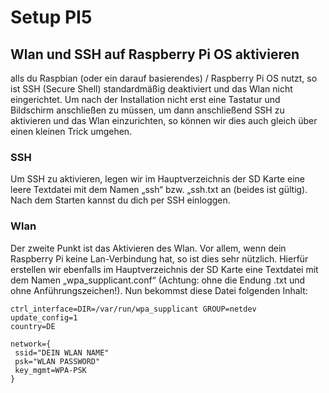 # Setup PI5

## Wlan und SSH auf Raspberry Pi OS aktivieren
alls du Raspbian (oder ein darauf basierendes) / Raspberry Pi OS nutzt, so ist SSH (Secure Shell) standardmäßig deaktiviert und das Wlan nicht eingerichtet. Um nach der Installation nicht erst eine Tastatur und Bildschirm anschließen zu müssen, um dann anschließend SSH zu aktivieren und das Wlan einzurichten, so können wir dies auch gleich über einen kleinen Trick umgehen.

### SSH
Um SSH zu aktivieren, legen wir im Hauptverzeichnis der SD Karte eine leere Textdatei mit dem Namen „ssh“ bzw. „ssh.txt an (beides ist gültig). Nach dem Starten kannst du dich per SSH einloggen.

### Wlan
Der zweite Punkt ist das Aktivieren des Wlan. Vor allem, wenn dein Raspberry Pi keine Lan-Verbindung hat, so ist dies sehr nützlich. Hierfür erstellen wir ebenfalls im Hauptverzeichnis der SD Karte eine Textdatei mit dem Namen „wpa_supplicant.conf“ (Achtung: ohne die Endung .txt und ohne Anführungszeichen!). Nun bekommst diese Datei folgenden Inhalt:
```
ctrl_interface=DIR=/var/run/wpa_supplicant GROUP=netdev
update_config=1
country=DE

network={
 ssid="DEIN WLAN NAME"
 psk="WLAN PASSWORD"
 key_mgmt=WPA-PSK
}
```
